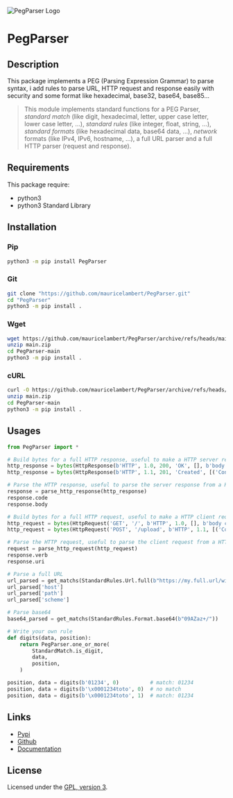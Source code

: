 ![PegParser Logo](https://mauricelambert.github.io/info/python/security/PegParser_small.png "PegParser logo")

# PegParser

## Description

This package implements a PEG (Parsing Expression Grammar) to parse
syntax, i add rules to parse URL, HTTP request and response easily
with security and some format like hexadecimal, base32, base64,
base85...

> This module implements standard functions for a PEG Parser, *standard match* (like digit, hexadecimal, letter, upper case letter, lower case letter, ...), *standard rules* (like integer, float, string, ...), *standard formats* (like hexadecimal data, base64 data, ...), *network* formats (like IPv4, IPv6, hostname, ...), a full URL parser and a full HTTP parser (request and response).

## Requirements

This package require:

 - python3
 - python3 Standard Library

## Installation

### Pip

```bash
python3 -m pip install PegParser
```

### Git

```bash
git clone "https://github.com/mauricelambert/PegParser.git"
cd "PegParser"
python3 -m pip install .
```

### Wget

```bash
wget https://github.com/mauricelambert/PegParser/archive/refs/heads/main.zip
unzip main.zip
cd PegParser-main
python3 -m pip install .
```

### cURL

```bash
curl -O https://github.com/mauricelambert/PegParser/archive/refs/heads/main.zip
unzip main.zip
cd PegParser-main
python3 -m pip install .
```

## Usages

```python
from PegParser import *

# Build bytes for a full HTTP response, useful to make a HTTP server response
http_response = bytes(HttpResponse(b'HTTP', 1.0, 200, 'OK', [], b'body content'))
http_response = bytes(HttpResponse(b'HTTP', 1.1, 201, 'Created', [('Content-Length', '12'), ('Content-Type', 'application/json'), ('Server', 'TestServer')], b'', 10, 'plain/text'))

# Parse the HTTP response, useful to parse the server response from a HTTP client
response = parse_http_response(http_response)
response.code
response.body

# Build bytes for a full HTTP request, useful to make a HTTP client request
http_request = bytes(HttpRequest('GET', '/', b'HTTP', 1.0, [], b'body content'))
http_request = bytes(HttpRequest('POST', '/upload', b'HTTP', 1.1, [('Content-Length', '12'), ('Content-Type', 'application/json'), ('User-Agent', 'TestClient')], b'', 10, 'plain/text'))

# Parse the HTTP request, useful to parse the client request from a HTTP server
request = parse_http_request(http_request)
response.verb
response.uri

# Parse a full URL
url_parsed = get_matchs(StandardRules.Url.full(b"https://my.full.url/with/path;and=parameters?query=too#fragment")[1])
url_parsed['host']
url_parsed['path']
url_parsed['scheme']

# Parse base64
base64_parsed = get_matchs(StandardRules.Format.base64(b"09AZaz+/"))

# Write your own rule
def digits(data, position):
    return PegParser.one_or_more(
        StandardMatch.is_digit,
        data,
        position,
    )

position, data = digits(b'01234', 0)          # match: 01234
position, data = digits(b'\x0001234toto', 0)  # no match
position, data = digits(b'\x0001234toto', 1)  # match: 01234
```

## Links

 - [Pypi](https://pypi.org/project/PegParser)
 - [Github](https://github.com/mauricelambert/PegParser)
 - [Documentation](https://mauricelambert.github.io/info/python/security/PegParser.html)

## License

Licensed under the [GPL, version 3](https://www.gnu.org/licenses/).
